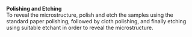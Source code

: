 <b>Polishing and Etching</b><br>
To reveal the microstructure, polish and etch the samples using the standard paper polishing, followed by cloth polishing, and finally etching using suitable etchant in order to reveal the microstructure. 
